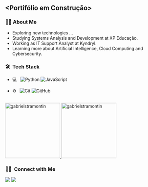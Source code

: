 ## <Portifólio em Construção>

<h3> 👦🏼&nbsp;About Me </h3>

- Exploring new technologies ...
- Studying Systems Analysis and Development at XP Educação.
- Working as IT Support Analyst at Kyndryl.
- Learning more about Artificial Intelligence, Cloud Computing and Cybersecurity.


<h3> 🛠 &nbsp;Tech Stack</h3>

- 💻 &nbsp;
  ![Python](https://img.shields.io/badge/-Python-333333?style=flat&logo=python)
  ![JavaScript](https://img.shields.io/badge/-JavaScript-333333?style=flat&logo=javascript)

- ⚙️ &nbsp;
  ![Git](https://img.shields.io/badge/-Git-333333?style=flat&logo=git)
  ![GitHub](https://img.shields.io/badge/-GitHub-333333?style=flat&logo=github)
  
<br/>

<a href="https://github.com/gabrielstramontin">
  <img height="180em"" src="https://github-readme-stats.vercel.app/api?username=gabrielstramontin&show_icons=true&theme=dark&locale=en" alt="gabrielstramontin"/>
  <img height="180em" src="https://github-readme-stats.vercel.app/api/top-langs?username=gabrielstramontin&show_icons=true&theme=dark&locale=en&layout=compact" alt="gabrielstramontin"/>
</a>

<br/>

<h3> 🤝🏻 &nbsp;Connect with Me </h3>

<p align="left">
<a href="mailto:gabrieltramontin@alunos.utfpr.edu.br"  title="Gmail"> <img src="https://img.shields.io/badge/-Gmail-FF0000?style=flat-square&labelColor=FF0000&logo=gmail&logoColor=white&link=mailto:gabrieltramontin@alunos.utfpr.edu.br"></a>
<a href="https://www.linkedin.com/in/gabrieltramontin/" title="LinkedIn"> <img src="https://img.shields.io/badge/-Linkedin-0e76a8?style=flat-square&logo=Linkedin&logoColor=white&link=https://www.linkedin.com/in/gabrieltramontin/"></a>
</p>
